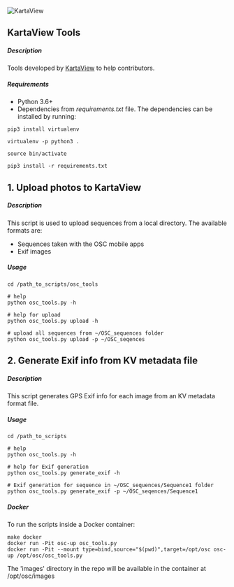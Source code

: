 ![KartaView](http://kartaview.org/assets/images/logo-KartaView.svg)

## KartaView Tools

##### Description
Tools developed by [KartaView](https://kartaview.org/) to help contributors.

##### Requirements
* Python 3.6+
* Dependencies from _requirements.txt_ file.
The dependencies can be installed by running:
```
pip3 install virtualenv

virtualenv -p python3 .

source bin/activate

pip3 install -r requirements.txt
```

## 1. Upload photos to KartaView

##### Description
This script is used to upload sequences from a local directory. The available formats are:
* Sequences taken with the OSC mobile apps
* Exif images
 
##### Usage
```
cd /path_to_scripts/osc_tools

# help
python osc_tools.py -h

# help for upload
python osc_tools.py upload -h

# upload all sequences from ~/OSC_sequences folder
python osc_tools.py upload -p ~/OSC_seqences

```

## 2. Generate Exif info from KV metadata file

##### Description
This script generates GPS Exif info for each image from an KV metadata format file.

##### Usage
```
cd /path_to_scripts

# help
python osc_tools.py -h

# help for Exif generation
python osc_tools.py generate_exif -h

# Exif generation for sequence in ~/OSC_sequences/Sequence1 folder
python osc_tools.py generate_exif -p ~/OSC_seqences/Sequence1

```

##### Docker
To run the scripts inside a Docker container:
```
make docker
docker run -Pit osc-up osc_tools.py
docker run -Pit --mount type=bind,source="$(pwd)",target=/opt/osc osc-up /opt/osc/osc_tools.py
```
The 'images' directory in the repo will be available in the container at /opt/osc/images

